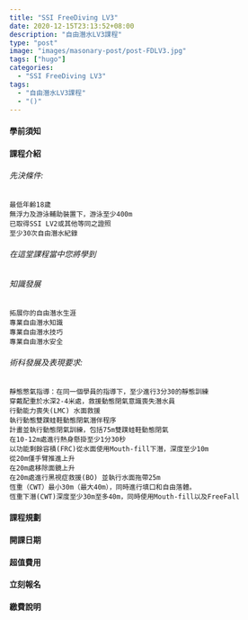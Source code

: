 ```yaml
---
title: "SSI FreeDiving LV3"
date: 2020-12-15T23:13:52+08:00
description: "自由潛水LV3課程"
type: "post"
image: "images/masonary-post/post-FDLV3.jpg"
tags: ["hugo"]
categories: 
  - "SSI FreeDiving LV3"
tags:
  - "自由潛水LV3課程"
  - "()"
---
```


#### 學前須知

#### 課程介紹
###### 先決條件:

	最低年齡18歲
    無浮力及游泳輔助裝置下，游泳至少400m
    已取得SSI LV2或其他等同之證照
    至少30次自由潛水紀錄

###### 在這堂課程當中您將學到
###### 知識發展

	拓展你的自由潛水生涯
	專業自由潛水知識
	專業自由潛水技巧
	專業自由潛水安全

###### 術科發展及表現要求:

	靜態憋氣指導：在同一個學員的指導下，至少進行3分30的靜態訓練
	穿戴配重於水深2-4米處，救援動態閉氣意識喪失潛水員
	行動能力喪失(LMC) 水面救援
	執行動態雙蹼蛙鞋動態閉氣潛伴程序
	計畫並執行動態閉氣訓練，包括75m雙蹼蛙鞋動態閉氣
	在10-12m處進行熱身懸掛至少1分30秒
	以功能剩餘容積(FRC)從水面使用Mouth-fill下潛，深度至少10m
	從20m僅手臂推進上升
	在20m處移除面鏡上升
	在20m處進行黑視症救援(BO) 並執行水面拖帶25m
	恆重（CWT）最小30m（最大40m），同時進行填口和自由落體。
	恆重下潛(CWT)深度至少30m至多40m，同時使用Mouth-fill以及FreeFall

#### 課程規劃
#### 開課日期
#### 超值費用
#### 立刻報名
#### 繳費說明

